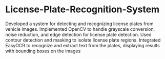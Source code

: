 # License-Plate-Recognition-System
Developed a system for detecting and recognizing license plates from vehicle images. Implemented OpenCV to handle grayscale conversion, noise reduction, and edge detection for license plate detection. Used contour detection and masking to isolate license plate regions. Integrated EasyOCR to recognize and extract text from the plates, displaying results with bounding boxes on the images


